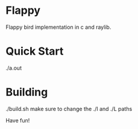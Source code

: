 # Flappy
Flappy bird implementation in c and raylib.

# Quick Start 
./a.out

# Building

./build.sh
make sure to change the ./I and ./L paths

Have fun!
